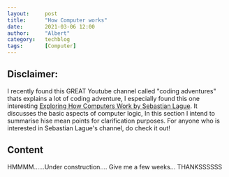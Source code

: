 ```yaml
---
layout:     post
title:      "How Computer works"
date:       2021-03-06 12:00
author:     "Albert"
category:   techblog
tags:       [Computer]
---
```


<html>
<head>
  <!-- Global site tag (gtag.js) - Google Analytics -->
<script async src="https://www.googletagmanager.com/gtag/js?id=G-QY6RDJK8PM"></script>
<script>
  window.dataLayer = window.dataLayer || [];
  function gtag(){dataLayer.push(arguments);}
  gtag('js', new Date());

  gtag('config', 'G-QY6RDJK8PM');
</script>
  <meta charset="utf-8">
  <meta name="viewport" content="width=device-width">
  <title>MathJax example</title>
  <script src="https://polyfill.io/v3/polyfill.min.js?features=es6"></script>
  <script id="MathJax-script" async
          src="https://cdn.jsdelivr.net/npm/mathjax@3/es5/tex-mml-chtml.js">
  </script>
</head>
<body>
 
</body>
</html>

 
 <h2 class="section-heading">Disclaimer:  </h2>
  
  I recently found this GREAT Youtube channel called "coding adventures" thats explains a lot of coding adventure, I especially found this one interesting [Exploring How Computers Work by Sebastian Lague](https://www.youtube.com/watch?v=QZwneRb-zqA).
  It discusses the basic aspects of computer logic, In this section I intend to summarise hise mean points for clarification purposes. For anyone who is interested in Sebastian Lague's channel, do check it out!


 <h2 class="section-heading"> Content </h2>
 
 HMMMM......Under construction.... Give me a few weeks... THANKSSSSSS
  
